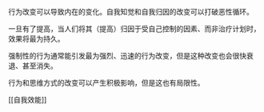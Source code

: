 行为改变可以导致内在的变化。自我知觉和自我归因的改变可以打破恶性循环。

一旦有了提高，当人们将其（提高）归因于受自己控制的因素、而非治疗计划时，效果将最为持久。

强制性的行为通常能引发最为强烈、迅速的行为改变，但是这种改变也会很快衰退、甚至消失。

行为和思维方式的改变可以产生积极影响，但是这也有局限性。

[[自我效能]]